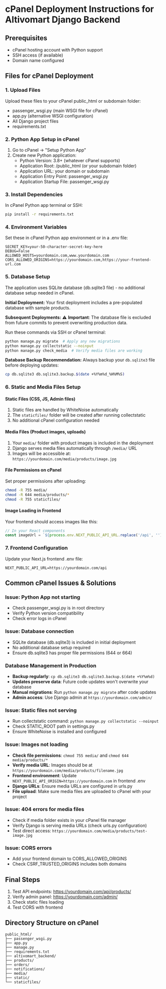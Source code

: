 # cPanel Deployment Instructions for Altivomart Django Backend

## Prerequisites
- cPanel hosting account with Python support
- SSH access (if available)
- Domain name configured

## Files for cPanel Deployment

### 1. Upload Files
Upload these files to your cPanel public_html or subdomain folder:
- passenger_wsgi.py (main WSGI file for cPanel)
- app.py (alternative WSGI configuration)
- All Django project files
- requirements.txt

### 2. Python App Setup in cPanel
1. Go to cPanel → "Setup Python App"
2. Create new Python application:
   - Python Version: 3.8+ (whatever cPanel supports)
   - Application Root: /public_html (or your subdomain folder)
   - Application URL: your domain or subdomain
   - Application Entry Point: passenger_wsgi.py
   - Application Startup File: passenger_wsgi.py

### 3. Install Dependencies
In cPanel Python app terminal or SSH:
```bash
pip install -r requirements.txt
```

### 4. Environment Variables
Set these in cPanel Python app environment or in a .env file:
```
SECRET_KEY=your-50-character-secret-key-here
DEBUG=False
ALLOWED_HOSTS=yourdomain.com,www.yourdomain.com
CORS_ALLOWED_ORIGINS=https://yourdomain.com,https://your-frontend-url.com
```

### 5. Database Setup
The application uses SQLite database (db.sqlite3 file) - no additional database setup needed in cPanel.

**Initial Deployment:**
Your first deployment includes a pre-populated database with sample products.

**Subsequent Deployments:**
⚠️ **Important**: The database file is excluded from future commits to prevent overwriting production data.

Run these commands via SSH or cPanel terminal:
```bash
python manage.py migrate  # Apply any new migrations
python manage.py collectstatic --noinput
python manage.py check_media  # Verify media files are working
```

**Database Backup Recommendation:**
Always backup your `db.sqlite3` file before deploying updates:
```bash
cp db.sqlite3 db.sqlite3.backup.$(date +%Y%m%d_%H%M%S)
```

### 6. Static and Media Files Setup

#### Static Files (CSS, JS, Admin files)
1. Static files are handled by WhiteNoise automatically
2. The `staticfiles/` folder will be created after running collectstatic
3. No additional cPanel configuration needed

#### Media Files (Product images, uploads)
1. Your `media/` folder with product images is included in the deployment
2. Django serves media files automatically through `/media/` URL
3. Images will be accessible at: `https://yourdomain.com/media/products/image.jpg`

#### File Permissions on cPanel
Set proper permissions after uploading:
```bash
chmod -R 755 media/
chmod -R 644 media/products/*
chmod -R 755 staticfiles/
```

#### Image Loading in Frontend
Your frontend should access images like this:
```javascript
// In your React components
const imageUrl = `${process.env.NEXT_PUBLIC_API_URL.replace('/api', '')}/media/products/image.jpg`;
```

### 7. Frontend Configuration
Update your Next.js frontend .env file:
```
NEXT_PUBLIC_API_URL=https://yourdomain.com/api
```

## Common cPanel Issues & Solutions

### Issue: Python App not starting
- Check passenger_wsgi.py is in root directory
- Verify Python version compatibility
- Check error logs in cPanel

### Issue: Database connection
- SQLite database (db.sqlite3) is included in initial deployment
- No additional database setup required
- Ensure db.sqlite3 has proper file permissions (644 or 664)

### Database Management in Production
- **Backup regularly**: `cp db.sqlite3 db.sqlite3.backup.$(date +%Y%m%d)`
- **Updates preserve data**: Future code updates won't overwrite your database
- **Manual migrations**: Run `python manage.py migrate` after code updates
- **Admin access**: Use Django admin at `https://yourdomain.com/admin/`

### Issue: Static files not serving
- Run collectstatic command: `python manage.py collectstatic --noinput`
- Check STATIC_ROOT path in settings.py
- Ensure WhiteNoise is installed and configured

### Issue: Images not loading
- **Check file permissions**: `chmod 755 media/` and `chmod 644 media/products/*`
- **Verify media URL**: Images should be at `https://yourdomain.com/media/products/filename.jpg`
- **Frontend environment**: Update `NEXT_PUBLIC_API_ORIGIN=https://yourdomain.com` in frontend .env
- **Django URLs**: Ensure media URLs are configured in urls.py
- **File upload**: Make sure media files are uploaded to cPanel with your project

### Issue: 404 errors for media files
- Check if media folder exists in your cPanel file manager
- Verify Django is serving media URLs (check urls.py configuration)
- Test direct access: `https://yourdomain.com/media/products/test-image.jpg`

### Issue: CORS errors
- Add your frontend domain to CORS_ALLOWED_ORIGINS
- Check CSRF_TRUSTED_ORIGINS includes both domains

## Final Steps
1. Test API endpoints: https://yourdomain.com/api/products/
2. Verify admin panel: https://yourdomain.com/admin/
3. Check static files loading
4. Test CORS with frontend

## Directory Structure on cPanel
```
public_html/
├── passenger_wsgi.py
├── app.py
├── manage.py
├── requirements.txt
├── altivomart_backend/
├── products/
├── orders/
├── notifications/
├── media/
├── static/
└── staticfiles/
```
